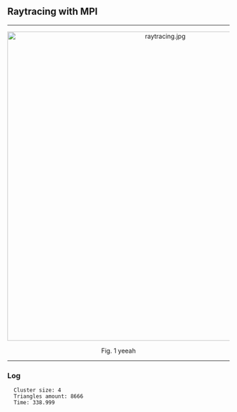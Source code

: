 ## Raytracing with MPI
---

<p align="center">
  <img width="700" src="https://raw.githubusercontent.com/YarOkatev/parallel-programming-mipt/master/raytracing/result.jpg" alt="raytracing.jpg"/>
  <p align="center"> Fig. 1 yeeah <p align="center">

---

### Log
  ```
    Cluster size: 4
    Triangles amount: 8666
    Time: 338.999
  ```
